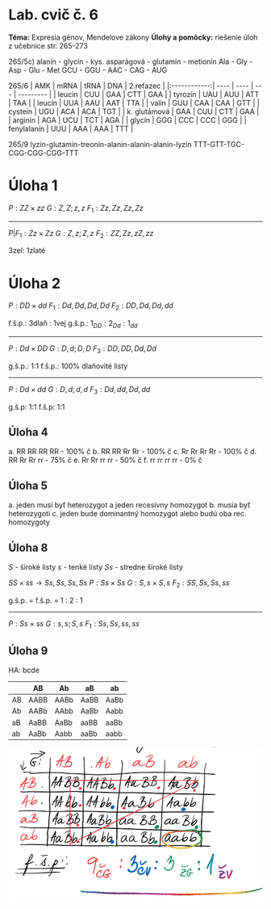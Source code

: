 # Lab. cvič č. 6
**Téma:** Expresia génov, Mendelove zákony
**Úlohy a pomôcky:** riešenie úloh z učebnice str. 265-273

265/5c)
alanín - glycín - kys. asparágová - glutamín - metionín
Ala - Gly - Asp - Glu - Met
GCU - GGU - AAC - CAG - AUG

265/6
|     AMK      | mRNA | tRNA | DNA | 2.reťazec |
|:------------:| ---- | ---- | --- | --------- |
|    leucín    | CUU  | GAA  | CTT | GAA       |
|   tyrozín    | UAU  | AUU  | ATT | TAA       |
|    leucín    | UUA  | AAU  | AAT | TTA       |
|    valín     | GUU  | CAA  | CAA | GTT       |
|   cysteín    | UGU  | ACA  | ACA | TGT       |
| k. glutámová | GAA  | CUU  | CTT | GAA       |
|   arginín    | AGA  | UCU  | TCT | AGA       |
|    glycín    | GGG  | CCC  | CCC | GGG       |
| fenylalanín  | UUU  | AAA  | AAA | TTT       |

265/9
lyzin-glutamin-treonin-alanin-alanin-alanin-lyzin
TTT-GTT-TGC-CGG-CGG-CGG-TTT

# Úloha 1

$P: ZZ \times zz$
$G: Z,Z ; z,z$
$F_1: Zz, Zz, Zz, Zz$

---

$P|F_1: Zz \times Zz$
$G: Z,z ; Z,z$
$F_2: ZZ,Zz,zZ,zz$

3zel: 1zlaté

# Úloha 2

$P: DD \times dd$
$F_1: Dd, Dd, Dd, Dd$
$F_2: DD, Dd, Dd, dd$

f.š.p.: 3dlaň : 1vej
g.š.p.: $1_{DD} : 2_{Dd} : 1_{dd}$

---

$P: Dd \times DD$
$G: D,d ; D,D$
$F_3: DD, DD, Dd, Dd$

g.š.p.: 1:1
f.š.p.: 100% dlaňovité listy

---

$P: Dd \times dd$
$G: D,d ; d,d$
$F_3: Dd, dd, Dd, dd$

g.š.p: 1:1
f.š.p: 1:1

## Úloha 4
a. RR RR RR RR - 100% č
b. RR RR Rr Rr - 100% č
c. Rr Rr Rr Rr - 100% č
d. RR Rr Rr rr - 75% č
e. Rr Rr rr rr - 50% č
f. rr rr rr rr - 0% č

## Úloha 5
a. jeden musí byť heterozygot a jeden recesívny homozygot
b. musia byť heterozygoti
c. jeden bude dominantný homozygot alebo budú oba rec. homozygoty

## Úloha 8

$S$ - široké listy
$s$ - tenké listy
$Ss$ - stredne široké listy

$SS \times ss \to Ss, Ss, Ss, Ss$
$P: Ss \times Ss$
$G: S,s \times S,s$
$F_2: SS, Ss, Ss, ss$

g.š.p. = f.š.p. = 1 : 2 : 1

---

$P: Ss \times ss$
$G: s,s ; S,s$
$F_1: Ss, Ss, ss, ss$

## Úloha 9

HA: bcde

|     | AB   | Ab   | aB   | ab   |
| --- | ---- | ---- | ---- | ---- |
| AB  | AABB | AABb | AaBB | AaBb |
| Ab  | AABb | AAbb | AaBb | Aabb |
| aB  | AaBB | AaBb | aaBB | aaBb | 
| ab  | AaBb | Aabb | aaBb | aabb |

![](fsptabulka.png)